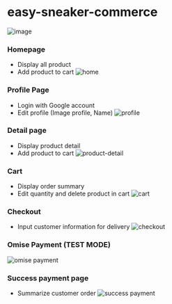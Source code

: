 # easy-sneaker-commerce

![image](https://github.com/user-attachments/assets/c94803d9-638d-4cf1-9b93-0c31990c0999)


### Homepage
* Display all product
* Add product to cart
![home](https://github.com/user-attachments/assets/7b5abd52-8a20-4d26-8f5d-37a313244f6e)

### Profile Page
* Login with Google account
* Edit profile (Image profile, Name)
![profile](https://github.com/user-attachments/assets/531b2e2e-aeb6-4a8e-94f1-22b9906db967)

### Detail page
* Display product detail
* Add product to cart
![product-detail](https://github.com/user-attachments/assets/466877e3-1fe2-4db1-bd8c-4e55f3874f1e)

### Cart
* Display order summary
* Edit quantity and delete product in cart
![cart](https://github.com/user-attachments/assets/f5580c3e-335c-4865-b054-a7e4c96cec2c)

### Checkout
* Input customer information for delivery
![checkout](https://github.com/user-attachments/assets/535410e3-6a1f-44bf-b526-b9d720181155)

### Omise Payment (TEST MODE)
![omise payment](https://github.com/user-attachments/assets/88f98f76-f778-4034-9fde-9ac12d8841ae)

### Success payment page 
* Summarize customer order
![success payment](https://github.com/user-attachments/assets/b07a259a-4ca5-4f5a-91e9-41f689630d60)



